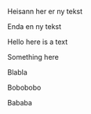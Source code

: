 Heisann her er ny tekst

Enda en ny tekst

Hello here is a text

Something here

Blabla

Bobobobo

Bababa
